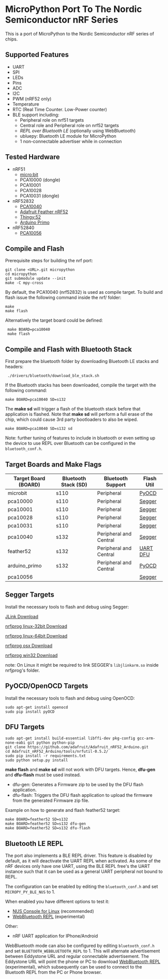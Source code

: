 # MicroPython Port To The Nordic Semiconductor nRF Series

This is a port of MicroPython to the Nordic Semiconductor nRF series of chips.

## Supported Features

* UART
* SPI
* LEDs
* Pins
* ADC
* I2C
* PWM (nRF52 only)
* Temperature
* RTC (Real Time Counter. Low-Power counter)
* BLE support including:
  * Peripheral role on nrf51 targets
  * Central role and Peripheral role on nrf52 targets
  * _REPL over Bluetooth LE_ (optionally using WebBluetooth)
  * ubluepy: Bluetooth LE module for MicroPython
  * 1 non-connectable advertiser while in connection

## Tested Hardware

* nRF51
  * [micro:bit](http://microbit.org/)
  * PCA10000 (dongle)
  * PCA10001
  * PCA10028
  * PCA10031 (dongle)
* nRF52832
  * [PCA10040](http://infocenter.nordicsemi.com/index.jsp?topic=%2Fcom.nordic.infocenter.nrf52%2Fdita%2Fnrf52%2Fdevelopment%2Fnrf52_dev_kit.html) 
  * [Adafruit Feather nRF52](https://www.adafruit.com/product/3406)
  * [Thingy:52](http://www.nordicsemi.com/eng/Products/Nordic-Thingy-52)
  * [Arduino Primo](http://www.arduino.org/products/boards/arduino-primo)
* nRF52840
  * [PCA10056](http://www.nordicsemi.com/eng/Products/nRF52840-Preview-DK)

## Compile and Flash

Prerequisite steps for building the nrf port:

    git clone <URL>.git micropython
    cd micropython
    git submodule update --init
    make -C mpy-cross

By default, the PCA10040 (nrf52832) is used as compile target. To build and flash issue the following command inside the nrf/ folder:

    make
    make flash

Alternatively the target board could be defined:

     make BOARD=pca10040
     make flash
     
## Compile and Flash with Bluetooth Stack

First prepare the bluetooth folder by downloading Bluetooth LE stacks and headers:

     ./drivers/bluetooth/download_ble_stack.sh

If the Bluetooth stacks has been downloaded, compile the target with the following command:

    make BOARD=pca10040 SD=s132

The **make sd** will trigger a flash of the bluetooth stack before that application is flashed. Note that **make sd** will perform a full erase of the chip, which could cause 3rd party bootloaders to also be wiped.

    make BOARD=pca10040 SD=s132 sd

Note: further tuning of features to include in bluetooth or even setting up the device to use REPL over Bluetooth can be configured in the `bluetooth_conf.h`.

## Target Boards and Make Flags

Target Board (BOARD) | Bluetooth Stack (SD)    | Bluetooth Support      | Flash Util
---------------------|-------------------------|------------------------|-------------------------------
microbit             | s110                    | Peripheral             | [PyOCD](#pyocdopenocd-targets)
pca10000             | s110                    | Peripheral             | [Segger](#segger-targets)
pca10001             | s110                    | Peripheral             | [Segger](#segger-targets)
pca10028             | s110                    | Peripheral             | [Segger](#segger-targets)
pca10031             | s110                    | Peripheral             | [Segger](#segger-targets)
pca10040             | s132                    | Peripheral and Central | [Segger](#segger-targets)
feather52            | s132                    | Peripheral and Central | [UART DFU](#dfu-targets)
arduino_primo        | s132                    | Peripheral and Central | [PyOCD](#pyocdopenocd-targets)
pca10056             |                         |                        | [Segger](#segger-targets)

## Segger Targets

Install the necessary tools to flash and debug using Segger:

[JLink Download](https://www.segger.com/downloads/jlink#)

[nrfjprog linux-32bit Download](https://www.nordicsemi.com/eng/nordic/download_resource/52615/16/95882111/97746)

[nrfjprog linux-64bit Download](https://www.nordicsemi.com/eng/nordic/download_resource/51386/21/77886419/94917)

[nrfjprog osx Download](https://www.nordicsemi.com/eng/nordic/download_resource/53402/12/97293750/99977)

[nrfjprog win32 Download](https://www.nordicsemi.com/eng/nordic/download_resource/33444/40/22191727/53210)

note: On Linux it might be required to link SEGGER's `libjlinkarm.so` inside nrfjprog's folder.

## PyOCD/OpenOCD Targets

Install the necessary tools to flash and debug using OpenOCD:

    sudo apt-get install openocd
    sudo pip install pyOCD

## DFU Targets

    sudo apt-get install build-essential libffi-dev pkg-config gcc-arm-none-eabi git python python-pip
    git clone https://github.com/adafruit/Adafruit_nRF52_Arduino.git
    cd Adafruit_nRF52_Arduino/tools/nrfutil-0.5.2/
    sudo pip install -r requirements.txt
    sudo python setup.py install
  
**make flash** and **make sd** will not work with DFU targets. Hence, **dfu-gen** and **dfu-flash** must be used instead.
* dfu-gen: Generates a Firmware zip to be used by the DFU flash application.
* dfu-flash: Triggers the DFU flash application to upload the firmware from the generated Firmware zip file. 

Example on how to generate and flash feather52 target:

    make BOARD=feather52 SD=s132
    make BOARD=feather52 SD=s132 dfu-gen
    make BOARD=feather52 SD=s132 dfu-flash
    
## Bluetooth LE REPL

The port also implements a BLE REPL driver. This feature is disabled by default, as it will deactivate the UART REPL when activated. As some of the nRF devices only have one UART, using the BLE REPL free's the UART instance such that it can be used as a general UART peripheral not bound to REPL.

The configuration can be enabled by editing the `bluetooth_conf.h` and set `MICROPY_PY_BLE_NUS` to 1.

When enabled you have different options to test it:
* [NUS Console for Linux](https://github.com/tralamazza/nus_console) (recommended)
* [WebBluetooth REPL](https://glennrub.github.io/webbluetooth/micropython/repl/) (experimental)

Other:
* nRF UART application for IPhone/Android

WebBluetooth mode can also be configured by editing `bluetooth_conf.h` and set `BLUETOOTH_WEBBLUETOOTH_REPL` to 1. This will alternate advertisement between Eddystone URL and regular connectable advertisement. The Eddystone URL will point the phone or PC to download [WebBluetooth REPL](https://glennrub.github.io/webbluetooth/micropython/repl/) (experimental), which subsequently can be used to connect to the Bluetooth REPL from the PC or Phone browser.
